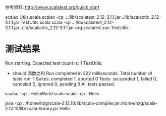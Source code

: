 参考资料:
http://www.scalatest.org/quick_start

scalac Utils.scala
scalac -cp .:./lib/scalatest_2.12-3.1.1.jar:./lib/scalactic_2.12-3.1.1.jar TestUtils.scala
scala -cp .:./lib/scalatest_2.12-3.1.1.jar:./lib/scalactic_2.12-3.1.1.jar org.scalatest.run TestUtils

测试结果
=======

Run starting. Expected test count is: 1
TestUtils:
- should 两数之和
Run completed in 222 milliseconds.
Total number of tests run: 1
Suites: completed 1, aborted 0
Tests: succeeded 1, failed 0, canceled 0, ignored 0, pending 0
All tests passed.

scalac -cp . HelloWorld.scala
scala -cp . Hello

java -cp .:/home/hzg/scala-2.12.10/lib/scala-compiler.jar:/home/hzg/scala-2.12.10/lib/scala-library.jar Hello